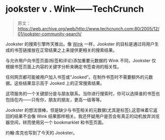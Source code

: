 # jookster v . Wink——TechCrunch

> 原文：<https://web.archive.org/web/http://www.techcrunch.com:80/2005/12/01/jookster-community-search/>

Jookster 的搜索引擎昨天推出。像 [Wink](https://web.archive.org/web/20220527113420/http://www.wink.com/) 一样，Jookster 的目标是通过将用户生成的书签链接放在正常结果之上来提供更相关的搜索结果。

与允许用户向书签页面(标签和评论)添加重要元数据的 Wink 不同，Jookster 仅根据书签页面上内容的关键字分析来确定书签查询的相关性。

任何网页都可能被用户加入书签或“Jooked”。在制作书签时不需要额外的元数据。这些结果显示高于 Jooked 上的正常搜索结果。

这项服务的一个关键部分是与朋友联系。当你进行搜索时，你可以选择谁的书签也包括在内——只有你，朋友的朋友，更高一级等等。

Jookster 的想法很棒，但是缺少与书签相关的元数据(尤其是标签),这意味着它返回的结果不会像 Wink 结果那样相关。我还怀疑用户是否会有真正的动机放弃浏览器空间，转而使用另一个 bookmarklet 和书签页面。

约翰·库克也写到了今天的 Jookster。